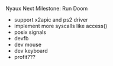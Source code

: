 Nyaux Next Milestone: Run Doom
- support x2apic and ps2 driver
- implement more syscalls like access()
- posix signals
- devfb
- dev mouse
- dev keyboard
- profit???
